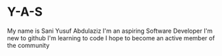# Y-A-S

My name is Sani Yusuf Abdulaziz
I'm an aspiring Software Developer 
I'm new to github
I'm learning to code
I hope to become an active member of the community
